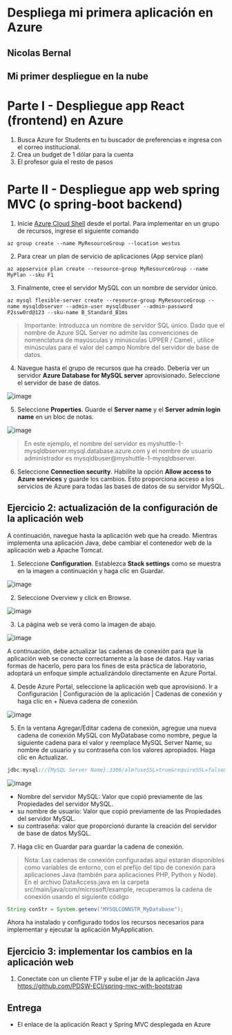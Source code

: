 # Despliega mi primera aplicación en Azure

## Nicolas Bernal

## Mi primer despliegue en la nube

# Parte I - Despliegue app React (frontend) en Azure

1) Busca Azure for Students en tu buscador de preferencias e ingresa con el correo institucional.
2) Crea un budget de 1 dólar para la cuenta
3) El profesor guía el resto de pasos

# Parte II - Despliegue app web spring MVC (o spring-boot backend)
1) Inicie [Azure Cloud Shell](https://docs.microsoft.com/en-in/azure/cloud-shell/overview) desde el portal. Para implementar en un grupo de recursos, ingrese el siguiente comando
```shell
az group create --name MyResourceGroup --location westus
```
2) Para crear un plan de servicio de aplicaciones (App service plan)
```shell
az appservice plan create --resource-group MyResourceGroup --name MyPlan --sku F1
```
3) Finalmente, cree el servidor MySQL con un nombre de servidor único.
```shell
az mysql flexible-server create --resource-group MyResourceGroup --name mysqldbserver --admin-user mysqldbuser --admin-password P2ssw0rd@123 --sku-name B_Standard_B1ms
```
> Importante: Introduzca un nombre de servidor SQL único. Dado que el nombre de Azure SQL Server no admite las convenciones de nomenclatura de mayúsculas y minúsculas UPPER / Camel , utilice minúsculas para el valor del campo Nombre del servidor de base de datos. 
4) Navegue hasta el grupo de recursos que ha creado. Debería ver un servidor **Azure Database for MySQL server** aprovisionado. Seleccione el servidor de base de datos.

![image](https://github.com/PDSW-ECI/labs/assets/4140058/6eefacb6-31e5-47e3-b28d-4d1301c8d1e9)

5) Seleccione **Properties**. Guarde el **Server name** y el **Server admin login name** en un bloc de notas.

![image](https://github.com/PDSW-ECI/labs/assets/4140058/0a372f89-26da-4a44-ab5b-26e1238c3be8)

> En este ejemplo, el nombre del servidor es myshuttle-1-mysqldbserver.mysql.database.azure.com y el nombre de usuario administrador es mysqldbuser@myshuttle-1-mysqldbserver.
6) Seleccione **Connection security**. Habilite la opción **Allow access to Azure services** y guarde los cambios. Esto proporciona acceso a los servicios de Azure para todas las bases de datos de su servidor MySQL.

## Ejercicio 2: actualización de la configuración de la aplicación web
A continuación, navegue hasta la aplicación web que ha creado. Mientras implementa una aplicación Java, debe cambiar el contenedor web de la aplicación web a Apache Tomcat.
1) Seleccione **Configuration**. Establezca **Stack settings** como se muestra en la imagen a continuación y haga clic en Guardar.

![image](https://github.com/PDSW-ECI/labs/assets/4140058/2941dc04-5d50-4a71-a0ae-3e005397ab8f)

2) Seleccione Overview y click en Browse.

![image](https://github.com/PDSW-ECI/labs/assets/4140058/23e96cc7-473c-4457-aa2c-acce5c7b23ee)

3) La página web se verá como la imagen de abajo.

![image](https://github.com/PDSW-ECI/labs/assets/4140058/87db1d63-7179-4ce8-a013-a6a1c06056d8)

A continuación, debe actualizar las cadenas de conexión para que la aplicación web se conecte correctamente a la base de datos. Hay varias formas de hacerlo, pero para los fines de esta práctica de laboratorio, adoptará un enfoque simple actualizándolo directamente en Azure Portal.

4) Desde Azure Portal, seleccione la aplicación web que aprovisionó. Ir a Configuración | Configuración de la aplicación | Cadenas de conexión y haga clic en + Nueva cadena de conexión.

![image](https://github.com/PDSW-ECI/labs/assets/4140058/cccc9ce8-c19a-40c1-80b7-d82d278cc8db)

5) En la ventana Agregar/Editar cadena de conexión, agregue una nueva cadena de conexión MySQL con MyDatabase como nombre, pegue la siguiente cadena para el valor y reemplace MySQL Server Name, su nombre de usuario y su contraseña con los valores apropiados. Haga clic en Actualizar.
```java
jdbc:mysql://{MySQL Server Name}:3306/alm?useSSL=true&requireSSL=false&autoReconnect=true&user={your user name}&password={your password}
```

![image](https://github.com/PDSW-ECI/labs/assets/4140058/b0d5f0cf-949f-443e-8053-6e7ed2de7aed)

- Nombre del servidor MySQL: Valor que copió previamente de las Propiedades del servidor MySQL.
- su nombre de usuario: Valor que copió previamente de las Propiedades del servidor MySQL.
- su contraseña: valor que proporcionó durante la creación del servidor de base de datos MySQL.

7) Haga clic en Guardar para guardar la cadena de conexión.
> Nota: Las cadenas de conexión configuradas aquí estarán disponibles como variables de entorno, con el prefijo del tipo de conexión para aplicaciones Java (también para aplicaciones PHP, Python y Node). En el archivo DataAccess.java en la carpeta src/main/java/com/microsoft/example, recuperamos la cadena de conexión usando el siguiente código
```java
String conStr = System.getenv("MYSQLCONNSTR_MyDatabase");
```
Ahora ha instalado y configurado todos los recursos necesarios para implementar y ejecutar la aplicación MyApplication.

## Ejercicio 3: implementar los cambios en la aplicación web
1) Conectate con un cliente FTP y sube el jar de la aplicación Java https://github.com/PDSW-ECI/spring-mvc-with-bootstrap

## Entrega
- El enlace de la aplicación React y Spring MVC desplegada en Azure
